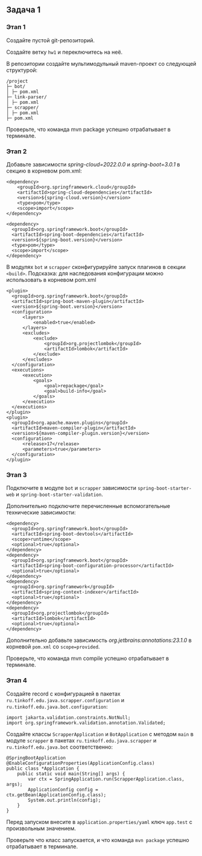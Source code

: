 ## Задача 1
### Этап 1
Создайте пустой git-репозиторий.

Создайте ветку `hw1` и переключитесь на неё.

В репозитории создайте мультимодульный maven-проект со следующей структурой:
```
/project
├─ bot/
│ ├─ pom.xml
├─ link-parser/
│ ├─ pom.xml
├─ scrapper/
│ ├─ pom.xml
├─ pom.xml
```
Проверьте, что команда mvn package успешно отрабатывает в терминале.

### Этап 2

Добавьте зависимости *spring-cloud=2022.0.0* и *spring-boot=3.0.1* в секцию <dependencyManagement> в  корневом pom.xml:

```
<dependency>
    <groupId>org.springframework.cloud</groupId>
    <artifactId>spring-cloud-dependencies</artifactId>
    <version>${spring-cloud.version}</version>
    <type>pom</type>
    <scope>import</scope>
</dependency>

<dependency>
  <groupId>org.springframework.boot</groupId>
  <artifactId>spring-boot-dependencies</artifactId>
  <version>${spring-boot.version}</version>
  <type>pom</type>
  <scope>import</scope>
</dependency>
```
В модулях `bot` и `scrapper` сконфигурируйте запуск плагинов в секции `<build>`.
Подсказка: для наследования конфигурации можно использовать <pluginManagement> в корневом pom.xml
```
<plugin>
  <groupId>org.springframework.boot</groupId>
  <artifactId>spring-boot-maven-plugin</artifactId>
  <version>${spring-boot.version}</version>
  <configuration>
      <layers>
          <enabled>true</enabled>
      </layers>
      <excludes>
          <exclude>
              <groupId>org.projectlombok</groupId>
              <artifactId>lombok</artifactId>
          </exclude>
      </excludes>
  </configuration>
  <executions>
      <execution>
          <goals>
              <goal>repackage</goal>
              <goal>build-info</goal>
          </goals>
      </execution>
  </executions>
</plugin>
<plugin>
  <groupId>org.apache.maven.plugins</groupId>
  <artifactId>maven-compiler-plugin</artifactId>
  <version>${maven-compiler-plugin.version}</version>
  <configuration>
      <release>17</release>
      <parameters>true</parameters>
  </configuration>
</plugin>
```
### Этап 3
Подключите в модуле `bot` и `scrapper` зависимости `spring-boot-starter-web` и `spring-boot-starter-validation`.

Дополнительно подключите  перечисленные вспомогательные технические зависимости:
```
<dependency>
  <groupId>org.springframework.boot</groupId>
  <artifactId>spring-boot-devtools</artifactId>
  <scope>runtime</scope>
  <optional>true</optional>
</dependency>
<dependency>
  <groupId>org.springframework.boot</groupId>
  <artifactId>spring-boot-configuration-processor</artifactId>
  <optional>true</optional>
</dependency>
<dependency>
  <groupId>org.springframework</groupId>
  <artifactId>spring-context-indexer</artifactId>
  <optional>true</optional>
</dependency>
<dependency>
  <groupId>org.projectlombok</groupId>
  <artifactId>lombok</artifactId>
  <optional>true</optional>
</dependency>
```
Дополнительно добавьте зависимость *org.jetbrains:annotations:23.1.0* в корневой `pom.xml` со `scope=provided`.

Проверьте, что команда mvn compile успешно отрабатывает в терминале.

### Этап 4
Создайте record с конфигурацией в пакетах `ru.tinkoff.edu.java.scrapper.configuration` и `ru.tinkoff.edu.java.bot.configuration`:
```
import jakarta.validation.constraints.NotNull;
import org.springframework.validation.annotation.Validated;
```

Создайте классы `ScrapperApplication` и `BotApplication` с методом `main` в модуле `scrapper` в пакетах `ru.tinkoff.edu.java.scrapper` и `ru.tinkoff.edu.java.bot` соответственно:

```
@SpringBootApplication
@EnableConfigurationProperties(ApplicationConfig.class)
public class *Application {
    public static void main(String[] args) {
        var ctx = SpringApplication.run(ScrapperApplication.class, args);
        ApplicationConfig config = ctx.getBean(ApplicationConfig.class);
        System.out.println(config);
    }
}
```
Перед запуском внесите в `application.properties/yaml` ключ `app.test` с произвольным значением.

Проверьте что класс запускается, и что команда `mvn package` успешно отрабатывает в терминале.